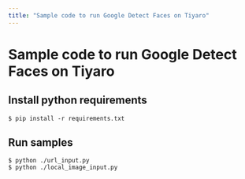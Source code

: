 ```yaml
---
title: "Sample code to run Google Detect Faces on Tiyaro"
---
```


# Sample code to run Google Detect Faces on Tiyaro


## Install python requirements
`
$ pip install -r requirements.txt
`


## Run samples
```
$ python ./url_input.py
$ python ./local_image_input.py
```
